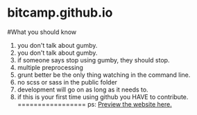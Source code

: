 bitcamp.github.io
=================
#What you should know
1. you don't talk about gumby.
2. you don't talk about gumby.
3. if someone says stop using gumby, they should stop.
4. multiple preprocessing
5. grunt better be the only thing watching in the command line.
6. no scss or sass in the public folder
7. development will go on as long as it needs to.
8. if this is your first time using github you HAVE to contribute.
=================
ps: [Preview the website here.](http://bitcamp.github.io)
